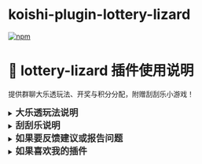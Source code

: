 # koishi-plugin-lottery-lizard

[![npm](https://img.shields.io/npm/v/koishi-plugin-lottery-lizard?style=flat-square)](https://www.npmjs.com/package/koishi-plugin-lottery-lizard)

# 🎲 lottery-lizard 插件使用说明
提供群聊大乐透玩法、开奖与积分分配，附赠刮刮乐小游戏！

<details>
<summary><strong><span style="font-size: 1.3em; color: #2a2a2a;">大乐透玩法说明</span></strong></summary>

### 玩法简介：

- 每次下注消耗至少 <code>20积分</code>，选择 1~18 中的 7 个数字下注。
- 前 5 个数字为“前区”（不能重复），后 2 个为“后区”（可重复）。
- 每人可多次下注，全部独立结算。
- 开奖后按照前区命中数量 <strong>加权分配奖池</strong>。
- 后区每猜中 1 个，固定奖励 <code>5积分</code>。
- 参与人数大于 3 人后，每多 1 人，奖池额外 +5积分。

---

### 指令说明：

#### 查看当前群聊大乐透下注情况：
- 显示当前下注次数、奖池积分、下注号码列表
<pre style="background-color: #f4f4f4; padding: 10px; border-radius: 4px; border: 1px solid #ddd;">大乐透</pre>

#### 进行一次大乐透下注：
- 不输入下注的积分则默认消耗20
<pre style="background-color: #f4f4f4; padding: 10px; border-radius: 4px; border: 1px solid #ddd;">大乐透.下注 25</pre>
- 下注后跟根据提示输入下注号码，数字范围为 1~18，前 5 个不能重复，后 2 个可重复
<pre style="background-color: #f4f4f4; padding: 10px; border-radius: 4px; border: 1px solid #ddd;">1 2 3 4 5 1 1</pre>

#### 开奖：
- 自动生成开奖号码，结算所有下注者的奖励，中奖与否都可获得奖池份额
<pre style="background-color: #f4f4f4; padding: 10px; border-radius: 4px; border: 1px solid #ddd;">大乐透.开奖</pre>

---

#### 示例开奖机制：
- 前区命中 5 个：权重最高（奖池分最多）
- 前区命中 4 个：权重其次，以此类推
- 后区猜中每个号码：+5积分，固定奖励，不影响奖池

</details>

<details>
<summary><strong><span style="font-size: 1.3em; color: #2a2a2a;">刮刮乐说明</span></strong></summary>

### 玩法简介：

- 消耗 <code>5积分</code> 抽奖一次，系统自动返回中奖结果。可一次抽多张
- 获得的奖励直接发放到用户账户。

---

### 指令说明：
#### 购买刮刮乐：
- 默认购买1张，可选购买数量，即时返回结果
<pre style="background-color: #f4f4f4; padding: 10px; border-radius: 4px; border: 1px solid #ddd;">刮刮乐 5 // 购买5张刮刮乐</pre>

</details>

<details>
<summary><strong><span style="font-size: 1.3em; color: #2a2a2a;">如果要反馈建议或报告问题</span></strong></summary>

<strong>可以[点这里](https://github.com/lizard0126/lottery-lizard/issues)创建议题~</strong>
</details>

<details>
<summary><strong><span style="font-size: 1.3em; color: #2a2a2a;">如果喜欢我的插件</span></strong></summary>

<strong>可以[请我喝可乐](https://ifdian.net/a/lizard0126)，没准就有动力更新新功能了~</strong>
</details>